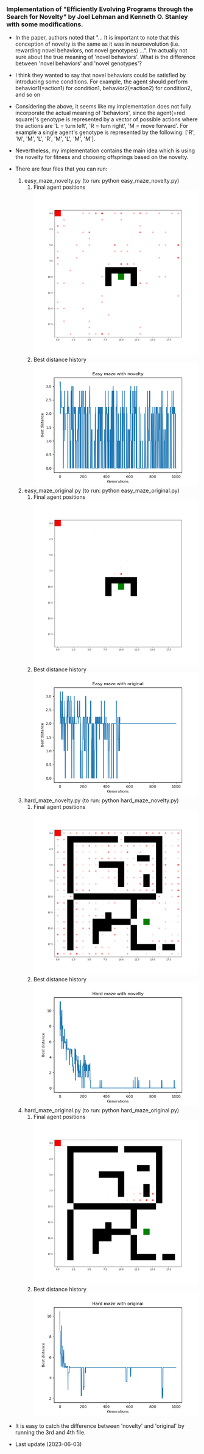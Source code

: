 ### Implementation of "Efficiently Evolving Programs through the Search for Novelty" by Joel Lehman and Kenneth O. Stanley with some modifications. 
- In the paper, authors noted that "... It is important to note that this conception 
of novelty is the same as it was in neuroevolution 
(i.e. rewarding novel behaviors, not novel genotypes) ...".
I'm actually not sure about the true meaning of 'novel behaviors'. 
What is the difference between 'novel behaviors' and 'novel genotypes'?
- I think they wanted to say that novel behaviors could be satisfied by 
introducing some conditions. For example, the agent should perform 
behavior1(=action1) for condition1, behavior2(=action2) for condition2, and so on 
- Considering the above, it seems like my implementation does not fully 
incorporate the actual meaning of 'behaviors', since the agent(=red square)'s 
genotype is represented by a vector of possible actions where the actions 
are 'L = turn left', 'R = turn right', 'M = move forward'. 
For example a single agent's genotype is represented by the following:
['R', 'M', 'M', 'L', 'R', 'M', 'L', 'M', 'M'].
- Nevertheless, my implementation contains the main idea which is using the novelty for fitness and choosing offsprings based on the novelty.
- There are four files that you can run:
  1. easy_maze_novelty.py (to run: python easy_maze_novelty.py)
     1. Final agent positions<br>
        ![easy maze novelty final agent positions](results/easy%20maze%20novelty%20final%20agent%20pos.png)
     2. Best distance history<br>
        ![easy maze novelty history](results/easy%20maze%20novelty%20history.png)
  2. easy_maze_original.py (to run: python easy_maze_original.py)
     1. Final agent positions <br>
        ![easy maze original final agent positions](results/easy%20maze%20original%20final%20agent%20pos.png)
     2. Best distance history<br>
        ![easy maze original final agent positions](results/easy%20maze%20original%20final%20history.png)
  3. hard_maze_novelty.py (to run: python hard_maze_novelty.py)
     1. Final agent positions<br>
        ![hard maze novelty final agent positions](results/hard%20maze%20novelty%20final%20agent%20pos.png)
     2. Best distance history<br>
        ![hard maze novelty history](results/hard%20maze%20novelty%20history.png)
  4. hard_maze_original.py (to run: python hard_maze_original.py)
     1. Final agent positions<br>
        ![hard maze original final agent positions](results/hard%20maze%20original%20final%20agent%20pos.png)
     2. Best distance history<br>
        ![hard maze original history](results/hard%20maze%20original%20history.png)

- It is easy to catch the difference between 'novelty' and 'original' by running the 3rd and 4th file.
- Last update (2023-06-03)

